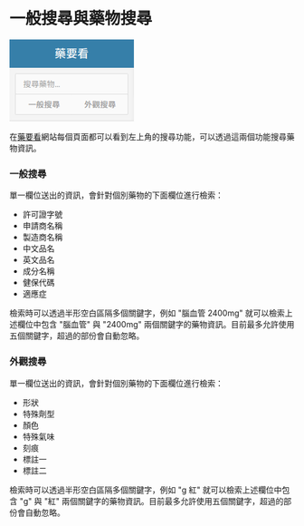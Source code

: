 # 一般搜尋與藥物搜尋

![一般搜尋與藥物搜尋](img/search_box.png)

在[藥要看](http://drugs.olc.tw/)網站每個頁面都可以看到左上角的搜尋功能，可以透過這兩個功能搜尋藥物資訊。

### 一般搜尋

單一欄位送出的資訊，會針對個別藥物的下面欄位進行檢索：

* 許可證字號
* 申請商名稱
* 製造商名稱
* 中文品名
* 英文品名
* 成分名稱
* 健保代碼
* 適應症

檢索時可以透過半形空白區隔多個關鍵字，例如 "腦血管 2400mg" 就可以檢索上述欄位中包含 "腦血管" 與 "2400mg" 兩個關鍵字的藥物資訊。目前最多允許使用五個關鍵字，超過的部份會自動忽略。

### 外觀搜尋

單一欄位送出的資訊，會針對個別藥物的下面欄位進行檢索：

* 形狀
* 特殊劑型
* 顏色
* 特殊氣味
* 刻痕
* 標註一
* 標註二

檢索時可以透過半形空白區隔多個關鍵字，例如 "g 紅" 就可以檢索上述欄位中包含 "g" 與 "紅" 兩個關鍵字的藥物資訊。目前最多允許使用五個關鍵字，超過的部份會自動忽略。